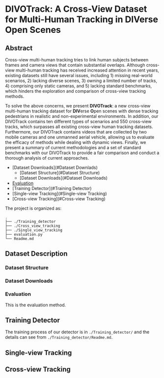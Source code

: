 # DIVOTrack: A Cross-View Dataset for Multi-Human Tracking in DIVerse Open Scenes
## Abstract
Cross-view multi-human tracking tries to link human subjects between frames and camera views that contain substantial overlaps. Although cross-view multi-human tracking has received increased attention in recent years, existing datasets still have several issues, including 1) missing real-world scenarios, 2) lacking diverse scenes, 3) owning a limited number of tracks, 4) comprising only static cameras, and 5) lacking standard benchmarks, which hinders the exploration and comparison of cross-view tracking methods.

To solve the above concerns, we present **DIVOTrack**: a new cross-view multi-human tracking dataset for **DIV**erse **O**pen scenes with dense tracking pedestrians in realistic and non-experimental environments. In addition, our DIVOTrack contains ten different types of scenarios and 550 cross-view tracks, which surpasses all existing cross-view human tracking datasets. Furthermore, our DIVOTrack contains videos that are collected by two mobile cameras and one unmanned aerial vehicle, allowing us to evaluate the efficacy of methods while dealing with dynamic views. Finally, we present a summary of current methodologies and a set of standard benchmarks with our DIVOTrack to provide a fair comparison and conduct a thorough analysis of current approaches.

- [Dataset Downloads](#Dataset Downlads)
  - [Dataset Structure](#Dataset Structure)
  - [Dataset Downloads](#Dataset Downloads)
- [Evaluation](#Evaluation)
- [Training Detector](#Training Detector)
- [Single-view Tracking](#Single-view Tracking)
- [Cross-view Tracking](#Cross-view Tracking)

The project is organized as:
```
.
├── ./Training_detector
├── ./Cross_view_tracking
├── ./Single_view_tracking
├── evaluation.py
└── Readme.md
```

## Dataset Description
### Dataset Structure
### Dataset Downloads

### Evaluation
This is the evaluation method.

## Training Detector
The training process of our detector is in ```./Training_detector/``` and the details can see from  ```./Training_detector/Readme.md```.
## Single-view Tracking

## Cross-view Tracking
